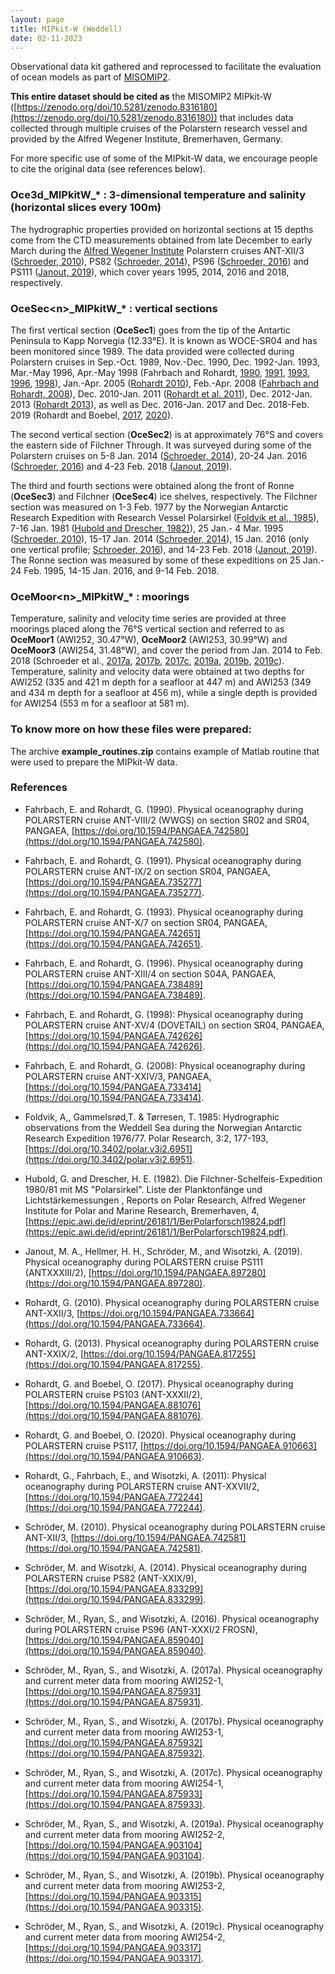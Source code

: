 ```yaml
---
layout: page
title: MIPkit-W (Weddell)
date: 02-11-2023
---
```


Observational data kit gathered and reprocessed to facilitate the evaluation of ocean models as part of [MISOMIP2](https://climate-cryosphere.org/about-15/).

**This entire dataset should be cited as** the MISOMIP2 MIPkit-W ([https://zenodo.org/doi/10.5281/zenodo.8316180](https://zenodo.org/doi/10.5281/zenodo.8316180)) that includes data collected through multiple cruises of the Polarstern research vessel and provided by the Alfred Wegener Institute, Bremerhaven, Germany. 

For more specific use of some of the MIPkit-W data, we encourage people to cite the original data (see references below). 

### Oce3d\_MIPkitW\_* : 3-dimensional temperature and salinity (horizontal slices every 100m)

The hydrographic properties provided on horizontal sections at 15 depths come from the CTD measurements obtained from late December to early March during the [Alfred Wegener Institute](https://www.awi.de/en/) Polarstern cruises ANT-XII/3 ([Schroeder, 2010](https://doi.org/10.1594/PANGAEA.742581)), PS82 ([Schroeder, 2014](https://doi.org/10.1594/PANGAEA.833299)), PS96 ([Schroeder, 2016](https://doi.org/10.1594/PANGAEA.859040)) and PS111 ([Janout, 2019](https://doi.org/10.1594/PANGAEA.897280)), which cover years 1995, 2014, 2016 and 2018, respectively.

### OceSec\<n\>\_MIPkitW\_* : vertical sections

The first vertical section (**OceSec1**) goes from the tip of the Antartic Peninsula to Kapp Norvegia (12.33°E). It is known as WOCE-SR04 and has been monitored since 1989. The data provided were collected during Polarstern cruises in Sep.-Oct. 1989, Nov.-Dec. 1990, Dec. 1992-Jan. 1993, Mar.-May 1996, Apr.-May 1998 (Fahrbach and Rohardt, [1990](https://doi.org/10.1594/PANGAEA.742580), [1991](https://doi.org/10.1594/PANGAEA.735277), [1993](https://doi.org/10.1594/PANGAEA.742651), [1996](https://doi.org/10.1594/PANGAEA.738489), [1998](https://doi.org/10.1594/PANGAEA.742626)), Jan.-Apr. 2005 ([Rohardt 2010](https://doi.org/10.1594/PANGAEA.733664)), Feb.-Apr. 2008 ([Fahrbach and Rohardt, 2008](https://doi.org/10.1594/PANGAEA.733414)), Dec. 2010-Jan. 2011 ([Rohardt et al. 2011](https://doi.org/10.1594/PANGAEA.772244)), Dec. 2012-Jan. 2013 ([Rohardt 2013](https://doi.org/10.1594/PANGAEA.817255)), as well as Dec. 2016-Jan. 2017 and Dec. 2018-Feb. 2019 (Rohardt and Boebel, [2017](https://doi.org/10.1594/PANGAEA.881076), [2020](https://doi.org/10.1594/PANGAEA.910663)).

The second vertical section (**OceSec2**) is at approximately 76°S and covers the eastern side of Filchner Through. It was surveyed during some of the Polarstern cruises on 5-8 Jan. 2014 ([Schroeder, 2014](https://doi.org/10.1594/PANGAEA.833299)), 20-24 Jan. 2016 ([Schroeder, 2016](https://doi.org/10.1594/PANGAEA.859040)) and 4-23 Feb. 2018 ([Janout, 2019](https://doi.org/10.1594/PANGAEA.897280)).

The third and fourth sections were obtained along the front of Ronne (**OceSec3**) and Filchner (**OceSec4**) ice shelves, respectively. The Filchner section was measured on 1-3 Feb. 1977 by the Norwegian Antarctic Research Expedition with Research Vessel Polarsirkel ([Foldvik et al., 1985](https://doi.org/10.3402/polar.v3i2.6951)), 7-16 Jan. 1981 ([Hubold and Drescher, 1982)](https://epic.awi.de/id/eprint/26181/1/BerPolarforsch19824.pdf)), 25 Jan.- 4 Mar. 1995 ([Schroeder, 2010](https://doi.org/10.1594/PANGAEA.742581)), 15-17 Jan. 2014 ([Schroeder, 2014](https://doi.org/10.1594/PANGAEA.833299)), 15 Jan. 2016 (only one vertical profile; [Schroeder, 2016](https://doi.org/10.1594/PANGAEA.859040)), and 14-23 Feb. 2018 ([Janout, 2019](https://doi.org/10.1594/PANGAEA.897280)). The Ronne section was measured by some of these expeditions on 25 Jan.- 24 Feb. 1995, 14-15 Jan. 2016, and 9-14 Feb. 2018.

### OceMoor\<n\>\_MIPkitW\_* : moorings

Temperature, salinity and velocity time series are provided at three moorings placed along the 76°S vertical section and referred to as **OceMoor1** (AWI252, 30.47°W), **OceMoor2** (AWI253, 30.99°W) and **OceMoor3** (AWI254, 31.48°W), and cover the period from Jan. 2014 to Feb. 2018 (Schroeder et al., [2017a](https://doi.org/10.1594/PANGAEA.875931), [2017b](https://doi.org/10.1594/PANGAEA.875932), [2017c](https://doi.org/10.1594/PANGAEA.875933), [2019a](https://doi.org/10.1594/PANGAEA.903104), [2019b](https://doi.org/10.1594/PANGAEA.903315), [2019c](https://doi.org/10.1594/PANGAEA.903317)). Temperature, salinity and velocity data were obtained at two depths for AWI252 (335 and 421 m depth for a seafloor at 447 m) and AWI253 (349 and 434 m depth for a seafloor at 456 m), while a single depth is provided for AWI254 (553 m for a seafloor at 581 m).

### To know more on how these files were prepared:

The archive **example\_routines.zip** contains example of Matlab routine that were used to prepare the MIPkit-W data.

### References

* Fahrbach, E. and Rohardt, G. (1990). Physical oceanography during POLARSTERN cruise ANT-VIII/2 (WWGS) on section SR02 and SR04, PANGAEA, [https://doi.org/10.1594/PANGAEA.742580](https://doi.org/10.1594/PANGAEA.742580).

* Fahrbach, E. and Rohardt, G. (1991). Physical oceanography during POLARSTERN cruise ANT-IX/2 on section SR04, PANGAEA, [https://doi.org/10.1594/PANGAEA.735277](https://doi.org/10.1594/PANGAEA.735277).

* Fahrbach, E. and Rohardt, G. (1993). Physical oceanography during POLARSTERN cruise ANT-X/7 on section SR04, PANGAEA, [https://doi.org/10.1594/PANGAEA.742651](https://doi.org/10.1594/PANGAEA.742651).

* Fahrbach, E. and Rohardt, G. (1996). Physical oceanography during POLARSTERN cruise ANT-XIII/4 on section S04A, PANGAEA, [https://doi.org/10.1594/PANGAEA.738489](https://doi.org/10.1594/PANGAEA.738489).

* Fahrbach, E. and Rohardt, G. (1998): Physical oceanography during POLARSTERN cruise ANT-XV/4 (DOVETAIL) on section SR04, PANGAEA, [https://doi.org/10.1594/PANGAEA.742626](https://doi.org/10.1594/PANGAEA.742626).

* Fahrbach, E. and Rohardt, G. (2008): Physical oceanography during POLARSTERN cruise ANT-XXIV/3, PANGAEA, [https://doi.org/10.1594/PANGAEA.733414](https://doi.org/10.1594/PANGAEA.733414).

* Foldvik, A,, Gammelsrød,T. & Tørresen, T. 1985: Hydrographic observations from the Weddell Sea during the Norwegian Antarctic Research Expedition 1976/77. Polar Research, 3:2, 177-193, [https://doi.org/10.3402/polar.v3i2.6951](https://doi.org/10.3402/polar.v3i2.6951).

* Hubold, G. and Drescher, H. E. (1982). Die Filchner-Schelfeis-Expedition 1980/81 mit MS "Polarsirkel". Liste der Planktonfänge und Lichtstärkemessungen , Reports on Polar Research, Alfred Wegener Institute for Polar and Marine Research, Bremerhaven, 4, [https://epic.awi.de/id/eprint/26181/1/BerPolarforsch19824.pdf](https://epic.awi.de/id/eprint/26181/1/BerPolarforsch19824.pdf).

* Janout, M. A., Hellmer, H. H., Schröder, M., and Wisotzki, A. (2019). Physical oceanography during POLARSTERN cruise PS111 (ANTXXXIII/2), [https://doi.org/10.1594/PANGAEA.897280](https://doi.org/10.1594/PANGAEA.897280).

* Rohardt, G. (2010). Physical oceanography during POLARSTERN cruise ANT-XXII/3, [https://doi.org/10.1594/PANGAEA.733664](https://doi.org/10.1594/PANGAEA.733664).

* Rohardt, G. (2013). Physical oceanography during POLARSTERN cruise ANT-XXIX/2, [https://doi.org/10.1594/PANGAEA.817255](https://doi.org/10.1594/PANGAEA.817255).

* Rohardt, G. and Boebel, O. (2017). Physical oceanography during POLARSTERN cruise PS103 (ANT-XXXII/2), [https://doi.org/10.1594/PANGAEA.881076](https://doi.org/10.1594/PANGAEA.881076).

* Rohardt, G. and Boebel, O. (2020). Physical oceanography during POLARSTERN cruise PS117, [https://doi.org/10.1594/PANGAEA.910663](https://doi.org/10.1594/PANGAEA.910663).

* Rohardt, G., Fahrbach, E., and Wisotzki, A. (2011): Physical oceanography during POLARSTERN cruise ANT-XXVII/2, [https://doi.org/10.1594/PANGAEA.772244](https://doi.org/10.1594/PANGAEA.772244).

* Schröder, M. (2010). Physical oceanography during POLARSTERN cruise ANT-XII/3, [https://doi.org/10.1594/PANGAEA.742581](https://doi.org/10.1594/PANGAEA.742581).

* Schröder, M. and Wisotzki, A. (2014). Physical oceanography during POLARSTERN cruise PS82 (ANT-XXIX/9), [https://doi.org/10.1594/PANGAEA.833299](https://doi.org/10.1594/PANGAEA.833299).

* Schröder, M., Ryan, S., and Wisotzki, A. (2016). Physical oceanography during POLARSTERN cruise PS96 (ANT-XXXI/2 FROSN), [https://doi.org/10.1594/PANGAEA.859040](https://doi.org/10.1594/PANGAEA.859040).

* Schröder, M., Ryan, S., and Wisotzki, A. (2017a). Physical oceanography and current meter data from mooring AWI252-1, [https://doi.org/10.1594/PANGAEA.875931](https://doi.org/10.1594/PANGAEA.875931).

* Schröder, M., Ryan, S., and Wisotzki, A. (2017b). Physical oceanography and current meter data from mooring AWI253-1, [https://doi.org/10.1594/PANGAEA.875932](https://doi.org/10.1594/PANGAEA.875932).

* Schröder, M., Ryan, S., and Wisotzki, A. (2017c). Physical oceanography and current meter data from mooring AWI254-1, [https://doi.org/10.1594/PANGAEA.875933](https://doi.org/10.1594/PANGAEA.875933).

* Schröder, M., Ryan, S., and Wisotzki, A. (2019a). Physical oceanography and current meter data from mooring AWI252-2, [https://doi.org/10.1594/PANGAEA.903104](https://doi.org/10.1594/PANGAEA.903104).

* Schröder, M., Ryan, S., and Wisotzki, A. (2019b). Physical oceanography and current meter data from mooring AWI253-2, [https://doi.org/10.1594/PANGAEA.903315](https://doi.org/10.1594/PANGAEA.903315).

* Schröder, M., Ryan, S., and Wisotzki, A. (2019c). Physical oceanography and current meter data from mooring AWI254-2, [https://doi.org/10.1594/PANGAEA.903317](https://doi.org/10.1594/PANGAEA.903317).

